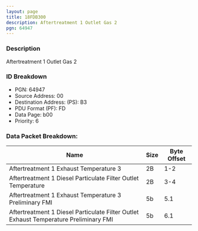 ```yaml
---
layout: page
title: 18FDB300
description: Aftertreatment 1 Outlet Gas 2
pgn: 64947
---
```


### Description

Aftertreatment 1 Outlet Gas 2

### ID Breakdown
* PGN: 64947
* Source Address: 00
* Destination Address: (PS): B3
* PDU Format (PF): FD
* Data Page: b00
* Priority: 6
### Data Packet Breakdown:

| Name | Size | Byte Offset |
| ---- | ---- | ----------- |
| Aftertreatment 1 Exhaust Temperature 3 | 2B | 1-2 |
| Aftertreatment 1 Diesel Particulate Filter Outlet Temperature | 2B | 3-4 |
| Aftertreatment 1 Exhaust Temperature 3 Preliminary FMI | 5b | 5.1 |
| Aftertreatment 1 Diesel Particulate Filter Outlet Exhaust Temperature Preliminary FMI | 5b | 6.1 |
